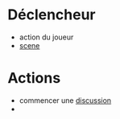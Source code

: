 # Déclencheur

- action du joueur
- [scene](../concept/scene.md)

# Actions

- commencer une [discussion](../concept/discussion.md)
- 
